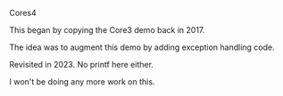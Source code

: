Cores4

This began by copying the Core3 demo back in 2017.

The idea was to augment this demo by adding exception handling code.

Revisited in 2023.  No printf here either.

I won't be doing any more work on this.
